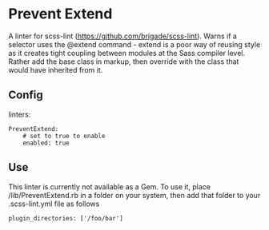 Prevent Extend
===
A linter for scss-lint (https://github.com/brigade/scss-lint). Warns if a selector uses the @extend command - extend is a poor way of reusing style as it creates tight coupling between modules at the Sass compiler level. Rather add the base class in markup, then override with the class that would have inherited from it.



Config
---

linters:

    PreventExtend:
        # set to true to enable
        enabled: true

Use
---
This linter is currently not available as a Gem. To use it, place /lib/PreventExtend.rb in a folder on your system, then add that folder to your .scss-lint.yml file as follows

    plugin_directories: ['/foo/bar']